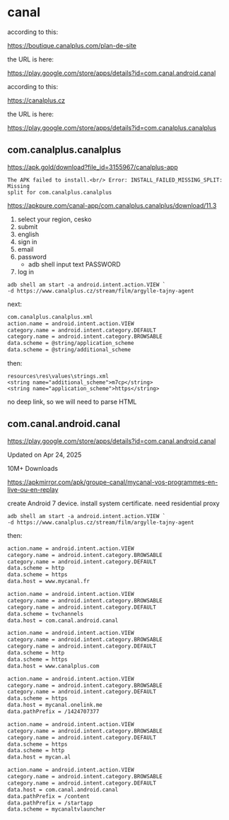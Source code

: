 # canal

according to this:

https://boutique.canalplus.com/plan-de-site

the URL is here:

https://play.google.com/store/apps/details?id=com.canal.android.canal

according to this:

https://canalplus.cz

the URL is here:

https://play.google.com/store/apps/details?id=com.canalplus.canalplus

## com.canalplus.canalplus

<https://apk.gold/download?file_id=3155967/canalplus-app>

~~~
The APK failed to install.<br/> Error: INSTALL_FAILED_MISSING_SPLIT: Missing
split for com.canalplus.canalplus
~~~

https://apkpure.com/canal-app/com.canalplus.canalplus/download/11.3

1. select your region, cesko
2. submit
3. english
4. sign in
5. email
6. password
   - adb shell input text PASSWORD
7. log in

~~~
adb shell am start -a android.intent.action.VIEW `
-d https://www.canalplus.cz/stream/film/argylle-tajny-agent
~~~

next:

~~~xml
com.canalplus.canalplus.xml
action.name = android.intent.action.VIEW
category.name = android.intent.category.DEFAULT
category.name = android.intent.category.BROWSABLE
data.scheme = @string/application_scheme
data.scheme = @string/additional_scheme
~~~

then:

~~~
resources\res\values\strings.xml
<string name="additional_scheme">m7cp</string>
<string name="application_scheme">https</string>
~~~

no deep link, so we will need to parse HTML

## com.canal.android.canal

https://play.google.com/store/apps/details?id=com.canal.android.canal

Updated on Apr 24, 2025

10M+ Downloads

https://apkmirror.com/apk/groupe-canal/mycanal-vos-programmes-en-live-ou-en-replay

create Android 7 device. install system certificate. need residential proxy

~~~
adb shell am start -a android.intent.action.VIEW `
-d https://www.canalplus.cz/stream/film/argylle-tajny-agent
~~~

then:

~~~xml
action.name = android.intent.action.VIEW
category.name = android.intent.category.BROWSABLE
category.name = android.intent.category.DEFAULT
data.scheme = http
data.scheme = https
data.host = www.mycanal.fr

action.name = android.intent.action.VIEW
category.name = android.intent.category.BROWSABLE
category.name = android.intent.category.DEFAULT
data.scheme = tvchannels
data.host = com.canal.android.canal

action.name = android.intent.action.VIEW
category.name = android.intent.category.BROWSABLE
category.name = android.intent.category.DEFAULT
data.scheme = http
data.scheme = https
data.host = www.canalplus.com

action.name = android.intent.action.VIEW
category.name = android.intent.category.BROWSABLE
category.name = android.intent.category.DEFAULT
data.scheme = https
data.host = mycanal.onelink.me
data.pathPrefix = /1424707377

action.name = android.intent.action.VIEW
category.name = android.intent.category.BROWSABLE
category.name = android.intent.category.DEFAULT
data.scheme = https
data.scheme = http
data.host = mycan.al

action.name = android.intent.action.VIEW
category.name = android.intent.category.BROWSABLE
category.name = android.intent.category.DEFAULT
data.host = com.canal.android.canal
data.pathPrefix = /content
data.pathPrefix = /startapp
data.scheme = mycanaltvlauncher
~~~
